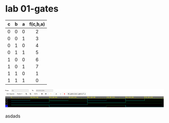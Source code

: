 # lab 01-gates


| **c** | **b** |**a** | **f(c,b,a)** |
| :-: | :-: | :-: | :-: |
| 0 | 0 | 0 | 2 |
| 0 | 0 | 1 | 3 |
| 0 | 1 | 0 | 4 |
| 0 | 1 | 1 | 5 |
| 1 | 0 | 0 | 6 |
| 1 | 0 | 1 | 7 |
| 1 | 1 | 0 | 1 |
| 1 | 1 | 1 | 0 |


![De Morgan's law simulation](Images/simFdemor.png)


asdads
